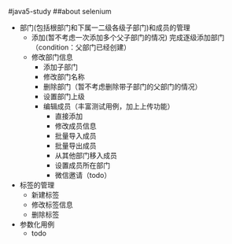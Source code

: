 #java5-study
##about selenium

* 部门(包括根部门和下属一二级各级子部门)和成员的管理
    * 添加(暂不考虑一次添加多个父子部门的情况)
      完成逐级添加部门（condition：父部门已经创建） 
    * 修改部门信息
        * 添加子部门
        * 修改部门名称
        * 删除部门（暂不考虑删除带子部门的父部门的情况）
        * 设置部门上级
        * 编辑成员（丰富测试用例，加上上传功能）
            * 直接添加
            * 修改成员信息
            * 批量导入成员
            * 批量导出成员
            * 从其他部门移入成员
            * 设置成员所在部门
            * 微信邀请（todo）
* 标签的管理
    * 新建标签
    * 修改标签信息
    * 删除标签
* 参数化用例
    * todo